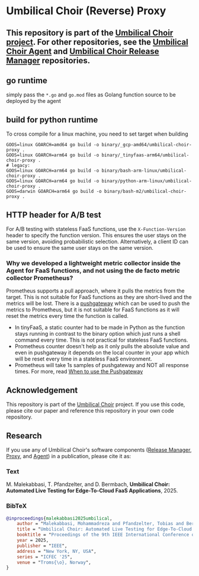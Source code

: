 # Umbilical Choir (Reverse) Proxy
This repository is part of the [Umbilical Choir project](https://github.com/ChaosRez/umbilical-choir-core).
For other repositories, see the [Umbilical Choir Agent](https://github.com/ChaosRez/umbilical-choir-core) and [Umbilical Choir Release Manager](https://github.com/ChaosRez/umbilical-choir-release-manager) repositories.
----------------

## go runtime
simply pass the `*.go` and `go.mod` files as Golang function source to be deployed by the agent

## build for python runtime
To cross compile for a linux machine, you need to set target when building
```
GOOS=linux GOARCH=amd64 go build -o binary/_gcp-amd64/umbilical-choir-proxy .
GOOS=linux GOARCH=arm64 go build -o binary/_tinyfaas-arm64/umbilical-choir-proxy .
# legacy:
GOOS=linux GOARCH=arm64 go build -o binary/bash-arm-linux/umbilical-choir-proxy .
GOOS=linux GOARCH=arm64 go build -o binary/python-arm-linux/umbilical-choir-proxy .
GOOS=darwin GOARCH=arm64 go build -o binary/bash-m2/umbilical-choir-proxy .

```

## HTTP header for A/B test
For A/B testing with stateless FaaS functions, use the `X-Function-Version` header to specify the function version. This ensures the user stays on the same version, avoiding probabilistic selection.
Alternatively, a client ID can be used to ensure the same user stays on the same version.

### Why we developed a lightweight metric collector inside the Agent for FaaS functions, and not using the de facto metric collector Prometheus?
Prometheus supports a pull approach, where it pulls the metrics from the target. This is not suitable for FaaS functions as they are short-lived and the metrics will be lost.
There is a [pushgateway](https://github.com/prometheus/pushgateway) which can be used to push the metrics to Prometheus, but it is not suitable for FaaS functions as it will reset the metrics every time the function is called.
- In tinyFaaS, a static counter had to be made in Python as the function stays running in contrast to the binary option which just runs a shell command every time. This is not practical for stateless FaaS functions.
- Prometheus counter doesn't help as it only pulls the absolute value and even in pushgateway it depends on the local counter in your app which will be reset every time in a stateless FaaS environment.
- Prometheus will take 1s samples of pushgateway and NOT all response times. For more, read [When to use the Pushgateway](https://prometheus.io/docs/practices/pushing/)

## Acknowledgement
This repository is part of the [Umbilical Choir](https://github.com/ChaosRez/umbilical-choir-core) project.
If you use this code, please cite our paper and reference this repository in your own code repository.

## Research

If you use any of Umbilical Choir's software components ([Release Manager](https://github.com/ChaosRez/umbilical-choir-release-manager), [Proxy](https://github.com/ChaosRez/umbilical-choir-proxy), and [Agent](https://github.com/ChaosRez/umbilical-choir-core)) in a publication, please cite it as:

### Text

M. Malekabbasi, T. Pfandzelter, and D. Bermbach, **Umbilical Choir: Automated Live Testing for Edge-To-Cloud FaaS Applications**, 2025.

### BibTeX

```bibtex
@inproceedings{malekabbasi2025umbilical,
    author = "Malekabbasi, Mohammadreza and Pfandzelter, Tobias and Bermbach, David",
    title = "Umbilical Choir: Automated Live Testing for Edge-To-Cloud FaaS Applications",
    booktitle = "Proceedings of the 9th IEEE International Conference on Fog and Edge Computing",
    year = 2025,
    publisher = "IEEE",
    address = "New York, NY, USA",
    series = "ICFEC '25",
    venue = "Troms{\o}, Norway",
}
```
